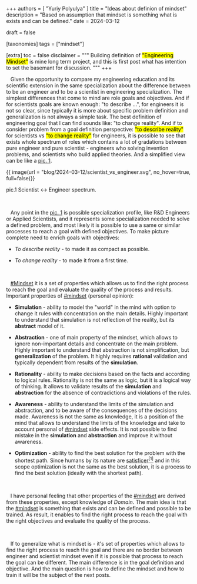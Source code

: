 +++
authors = [ "Yuriy Polyulya" ]
title = "Ideas about definion of mindset"
description = "Based on assumption that mindset is something what is exists and can be defined."
date = 2024-03-12

draft = false

[taxonomies]
tags = ["mindset"]

[extra]
toc = false
disclaimer = """
Building definition of <mark>"Engineering Mindset"</mark> is mine long term project, and this is first post what has intention to set the basemant for discussion. 
"""
+++

&nbsp;&nbsp; Given the opportunity to compare my engineering education and its scientific extension in the same specialization about the difference between to be an engineer and to be a scientist in engineering specialization. The simplest differences that come to mind are role goals and objectives. And if for scientists goals are known enough: "to describe …", for engineers it is not so clear, since typically it is more about specific problem definition and generalization is not always a simple task. The best definition of engineering goal that I can find sounds like: "to change reality". And if to consider problem from a goal definition perspective: <mark>"to describe reality"</mark> for scientists vs <mark>"to change reality"</mark> for engineers, it is possible to see that exists  whole spectrum of roles which contains a lot of gradations between pure engineer and pure scientist - engineers who solving invention problems, and scientists who build applied theories. And a simplified view can be like a [pic. 1](#pic_1).

<a name="pic_1">{{ image(url = "blog/2024-03-12/scientist_vs_engineer.svg", no_hover=true, full=false)}}</a>
<figcaption>pic.1 Scientist ↔️ Engineer spectrum.</figcaption>

&nbsp;

&nbsp;&nbsp; Any point in the [pic. 1](#pic_1) is possible specialization profile, like R&D Engineers or Applied Scientists, and it represents some specialization needed to solve a defined problem, and most likely it is possible to use a same or similar processes to reach a goal with defined objectives. To make picture complete need to enrich goals with objectives:

* *To describe reality* - to made it as compact as possible.

* *To change reality* - to made it from a first time.

&nbsp;

&nbsp;&nbsp; [\#Mindset](/tags/mindset/) it is a set of properties which allows us to find the right process to reach the goal and evaluate the quality of the process and results. Important properties of [\#mindset](/tags/mindset/) (personal opinion):

* **Simulation** - ability to model the "world" in the mind with option to change it rules with concentration on the main details. Highly important to understand that simulation is not reflection of the reality, but its **abstract** model of it. 

* **Abstraction** - one of main property of the mindset, which allows to ignore non-important details and concentrate on the main problem. Highly important to understand that abstraction is not simplification, but **generalization** of the problem. It highly requires **rational** validation and typically dependent from results of the **simulation**. 

* **Rationality** - ability to make decisions based on the facts and according to logical rules. Rationality is not the same as logic, but it is a logical way of thinking. It allows to validate results of the **simulation** and **abstraction** for the absence of contradictions and violations of the rules.

* **Awareness** - ability to understand the limits of the simulation and abstraction, and to be aware of the consequences of the decisions made. Awareness is not the same as knowledge, it is a position of the mind that allows to understand the limits of the knowledge and take to account personal of [\#mindset](/tags/mindset/) side effects. It is not possible to find mistake in the **simulation** and **abstraction** and improve it without awareness.

* **Optimization** - ability to find the best solution for the problem with the shortest path. Since humans by its nature are [satisficer<sup>[1]</sup>](https://en.wikipedia.org/wiki/Satisficing) and in this scope optimization is not the same as the best solution, it is a process to find the best solution (ideally with the shortest path).

&nbsp;

&nbsp;&nbsp; I have personal feeling that other properties of the [\#mindset](/tags/mindset/) are derived from these properties, except knowledge of *Domain*. The main idea is that the [\#mindset](/tags/mindset/) is something that exists and can be defined and possible to be trained. As result, it enables to find the right process to reach the goal with the right objectives and evaluate the quality of the process.

&nbsp;

&nbsp;&nbsp; If to generalize what is mindset is - it's set of properties which allows to find the right process to reach the goal and there are no border between engineer and scientist mindset even if it is possible that process to reach the goal can be different. The main difference is in the goal definition and objective. And the main question is how to define the mindset and how to train it will be the subject of the next posts.